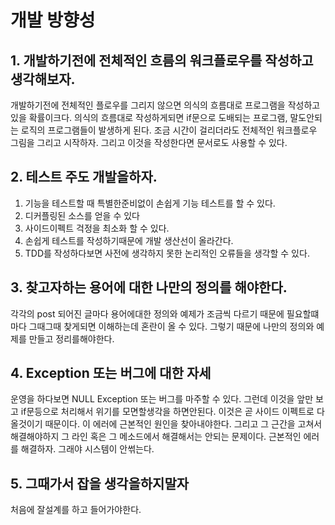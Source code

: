 # 개발 방향성

## 1. 개발하기전에 전체적인 흐름의 워크플로우를 작성하고 생각해보자.
개발하기전에 전체적인 플로우를 그리지 않으면 의식의 흐름대로 프로그램을 작성하고 있을 확률이크다. 의식의 흐름대로 작성하게되면 if문으로 도배되는 프로그램, 말도안되는 로직의 프로그램들이 발생하게 된다. 조금 시간이 걸리더라도 전체적인 워크플로우 그림을 그리고 시작하자. 그리고 이것을 작성한다면 문서로도 사용할 수 있다.

## 2. 테스트 주도 개발을하자.
1. 기능을 테스트할 때 특별한준비없이 손쉽게 기능 테스트를 할 수 있다.
2. 디커플링된 소스를 얻을 수 있다
3. 사이드이펙트 걱정을 최소화 할 수 있다.
4. 손쉽게 테스트를 작성하기때문에 개발 생산선이 올라간다.
5. TDD를 작성하다보면 사전에 생각하지 못한 논리적인 오류들을 생각할 수 있다.


## 3. 찾고자하는 용어에 대한 나만의 정의를 해야한다.
각각의 post 되어진 글마다 용어에대한 정의와 예제가 조금씩 다르기 때문에 필요할떄마다 그때그때 찾게되면 이해하는데 혼란이 올 수 있다. 그렇기 때문에 나만의 정의와 예제를 만들고 정리를해야한다. 

## 4. Exception 또는 버그에 대한 자세
운영을 하다보면 NULL Exception 또는 버그를 마주할 수 있다. 그런데 이것을 앞만 보고 if문등으로 처리해서 위기를 모면할생각을 하면안된다. 이것은 곧 사이드 이펙트로 다올것이기 때문이다. 이 에러에 근본적인 원인을 찾아내야한다. 그리고 그 근간을 고쳐서 해결해야하지 그 라인 혹은 그 메소드에서 해결해서는 안되는 문제이다. 근본적인 에러를 해결하자. 그래야 시스템이 안썪는다.



## 5. 그때가서 잡을 생각을하지말자
처음에 잘설계를 하고 들어가야한다. 
